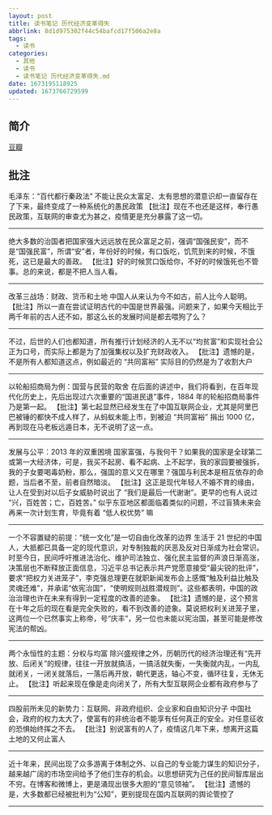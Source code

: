 ```yaml
---
layout: post
title: 读书笔记 历代经济变革得失
abbrlink: 8d1d975302f44c54bafcd17f506a2e8a
tags:
  - 读书
categories:
  - 其他
  - 读书
  - 读书笔记 历代经济变革得失.md
date: 1673195118925
updated: 1673766729599
---
```


## 简介

[豆瓣](https://book.douban.com/subject/24851460/)

## 批注

毛泽东：“百代都行秦政法”
不能让民众太富足、太有思想的潜意识却一直留存在了下来，最终变成了一种系统化的愚民政策
【批注】现在不也还是这样，奉行愚民政策，互联网的审查尤为甚之，疫情更是充分暴露了这一切。

***

绝大多数的治国者把国家强大远远放在民众富足之前，强调“国强民安”，而不是“国强民富”，所谓“安”者，年份好的时候，有口饭吃，饥荒到来的时候，不饿死，这已是最大的善政。
【批注】好的时候赏口饭给你，不好的时候饿死也不管事。总的来说，都是不把人当人看。

***

改革三战场：财政、货币和土地
中国人从来认为今不如古，前人比今人聪明。
【批注】所以一直在尝试证明古代的中国是世界最强。问题来了，如果今天相比于两千年前的古人还不如，那这么长的发展时间是都去喂狗了么？

***

不过，后世的人们也都知道，所有推行计划经济的人无不以“均贫富”和实现社会公正为口号，而实际上都是为了加强集权以及扩充财政收入。
【批注】遗憾的是，不是所有人都知道这点，例如最近的 “共同富裕” 实际目的仍然是为了收割大户

***

以轮船招商局为例：国营与民营的取舍
在后面的讲述中，我们将看到，在百年现代化历史上，先后出现过六次重要的“国进民退”事件，1884 年的轮船招商局事件乃是第一起。
【批注】第七起显然已经发生在了中国互联网企业，尤其是阿里巴巴被锤的都快不成人样了，从蚂蚁未能上市，到被迫 “共同富裕” 捐出 1000 亿，再到现在马老板远遁日本，无不说明了这一点。

***

发展与公平：2013 年的双重困境
国家富强，与我何干？如果我的国家是全球第二或第一大经济体，可是，我买不起房、看不起病、上不起学，我的家园要被强拆，我的子女要喝毒奶粉，那么，强国的意义又在哪里？强国与利民本是相互依存的命题，当后者不至，前者自然暗淡。
【批注】这正是现代年轻人不婚不育的缘由，让人在受到对以后子女威胁时说出了 “我们是最后一代谢谢”。更早的也有人说过 “兴，百姓苦；亡，百姓苦。” 似乎东亚地区都面临着类似的问题，不过盲猜未来会再来一次计划生育，毕竟有着 “低人权优势” 嘛

***

一个不容置疑的前提：“统一文化”是一切自由化改革的边界
生活于 21 世纪的中国人，大抵都已具备一定的现代意识，对专制独裁的厌恶及反对日渐成为社会常识。时至今日，民间呼吁推进法治化、维护司法独立、强化民主监督的声浪日渐高涨，决策层也不断释放正面信息，习近平总书记表示共产党愿意接受“最尖锐的批评”，要求“把权力关进笼子”，李克强总理更在就职新闻发布会上感慨“触及利益比触及灵魂还难”，并承诺“依宪治国”，“使明规则战胜潜规则”。这些都表明，中国的政治治理也许在未来有得到一定程度的改善的迹象。
【批注】遗憾的是，这个预言在十年之后的现在看是完全失败的，看不到改善的迹象。莫说把权利关进笼子里，这两位一个已然事实上称帝，号“庆丰”，另一位也未能以宪治国，甚至可能是修改宪法的帮凶。

***

两个永恒性的主题：分权与均富
除兴盛规律之外，历朝历代的经济治理还有“先开放、后闭关”的规律，往往一开放就搞活，一搞活就失衡，一失衡就内乱，一内乱就闭关，一闭关就落后，一落后再开放，朝代更迭，轴心不变，循环往复，无休无止。
【批注】听起来现在像是走向闭关了，所有大型互联网企业都有政府参与了

***

四股前所未见的新势力：互联网、非政府组织、企业家和自由知识分子
中国社会，政府的权力太大了，使富有的非统治者不能享有任何真正的安全。对任意征收的恐惧始终挥之不去。
【批注】别说富有的人了，疫情这几年下来，想离开这篇土地的又何止富人

***

近十年来，民间出现了众多游离于体制之外、以自己的专业能力谋生的知识分子，越来越广阔的市场空间给予了他们生存的机会。以思想研究为己任的民间智库层出不穷。在博客和微博上，更是涌现出很多大胆的“意见领袖”。
【批注】遗憾的是，大多数都已经被批判为“公知”，更别提现在国内互联网的舆论管控了

***
